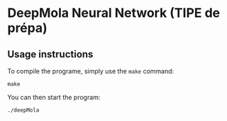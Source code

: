 # DeepMola Neural Network (TIPE de prépa)

## Usage instructions

To compile the programe, simply use the `make` command:
```
make
```

You can then start the program:
```
./deepMola
```